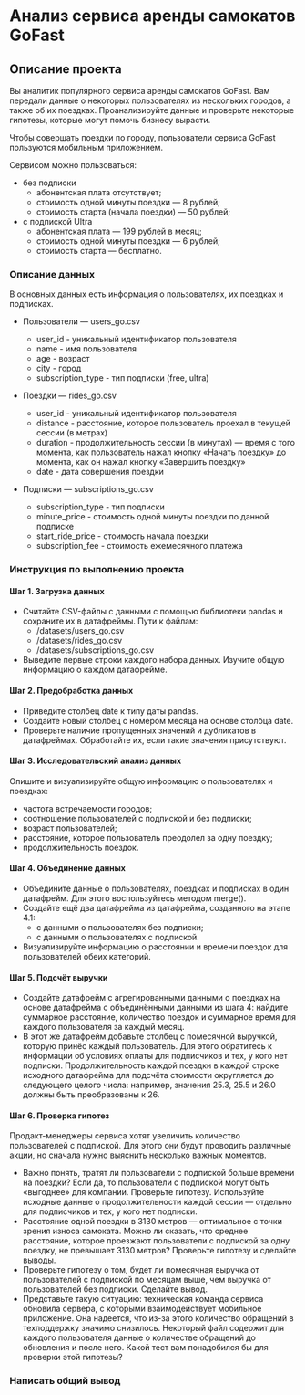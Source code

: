 # Анализ сервиса аренды самокатов GoFast

## Описание проекта

Вы аналитик популярного сервиса аренды самокатов GoFast. Вам передали данные о некоторых пользователях из нескольких городов, а также об их поездках. Проанализируйте данные и проверьте некоторые гипотезы, которые могут помочь бизнесу вырасти.

Чтобы совершать поездки по городу, пользователи сервиса GoFast пользуются мобильным приложением.

Сервисом можно пользоваться:
- без подписки
    - абонентская плата отсутствует;
    - стоимость одной минуты поездки —  8 рублей;
    - стоимость старта (начала поездки) — 50 рублей;
- с подпиской Ultra
    - абонентская плата — 199 рублей в месяц;
    - стоимость одной минуты поездки — 6 рублей;
    - стоимость старта — бесплатно.
    
### Описание данных

В основных данных есть информация о пользователях, их поездках и подписках.

- Пользователи — users_go.csv
    - user_id - уникальный идентификатор пользователя
    - name - имя пользователя
    - age -	возраст
    - city - город
    - subscription_type	- тип подписки (free, ultra)


- Поездки — rides_go.csv

    - user_id - уникальный идентификатор пользователя
    - distance - расстояние, которое пользователь проехал в текущей сессии (в метрах)
    - duration - продолжительность сессии (в минутах) — время с того момента, как пользователь нажал кнопку «Начать поездку» до момента, как он нажал кнопку «Завершить поездку»
    - date - дата совершения поездки


- Подписки — subscriptions_go.csv
    - subscription_type - тип подписки
    - minute_price - стоимость одной минуты поездки по данной подписке
    - start_ride_price - стоимость начала поездки
    - subscription_fee - стоимость ежемесячного платежа
    
### Инструкция по выполнению проекта

#### Шаг 1. Загрузка данных
- Считайте CSV-файлы с данными с помощью библиотеки pandas и сохраните их в датафреймы. Пути к файлам:
    - /datasets/users_go.csv
    - /datasets/rides_go.csv
    - /datasets/subscriptions_go.csv
- Выведите первые строки каждого набора данных. Изучите общую информацию о каждом датафрейме.

#### Шаг 2. Предобработка данных
- Приведите столбец date к типу даты pandas.
- Создайте новый столбец с номером месяца на основе столбца date.
- Проверьте наличие пропущенных значений и дубликатов в датафреймах. Обработайте их, если такие значения присутствуют.

#### Шаг 3. Исследовательский анализ данных
Опишите и визуализируйте общую информацию о пользователях и поездках:
- частота встречаемости городов;
- соотношение пользователей с подпиской и без подписки;
- возраст пользователей;
- расстояние, которое пользователь преодолел за одну поездку;
- продолжительность поездок.

#### Шаг 4. Объединение данных
- Объедините данные о пользователях, поездках и подписках в один датафрейм. Для этого воспользуйтесь методом merge().
- Создайте ещё два датафрейма из датафрейма, созданного на этапе 4.1:
    - c данными о пользователях без подписки;
    - с данными о пользователях с подпиской.
- Визуализируйте информацию о расстоянии и времени поездок для пользователей обеих категорий.

#### Шаг 5. Подсчёт выручки
- Создайте датафрейм с агрегированными данными о поездках на основе датафрейма с объединёнными данными из шага 4: найдите суммарное расстояние, количество поездок и суммарное время для каждого пользователя за каждый месяц.
- В этот же датафрейм добавьте столбец с помесячной выручкой, которую принёс каждый пользователь. Для этого обратитесь к информации об условиях оплаты для подписчиков и тех, у кого нет подписки. Продолжительность каждой поездки в каждой строке исходного датафрейма для подсчёта стоимости округляется до следующего целого числа: например, значения 25.3, 25.5 и 26.0 должны быть преобразованы к 26.

#### Шаг 6. Проверка гипотез
Продакт-менеджеры сервиса хотят увеличить количество пользователей с подпиской. Для этого они будут проводить различные акции, но сначала нужно выяснить несколько важных моментов.
- Важно понять, тратят ли пользователи с подпиской больше времени на поездки? Если да, то пользователи с подпиской могут быть «выгоднее» для компании. Проверьте гипотезу. Используйте исходные данные о продолжительности каждой сессии — отдельно для подписчиков и тех, у кого нет подписки.
- Расстояние одной поездки в 3130 метров — оптимальное с точки зрения износа самоката. Можно ли сказать, что среднее расстояние, которое проезжают пользователи с подпиской за одну поездку, не превышает 3130 метров? Проверьте гипотезу и сделайте выводы.
- Проверьте гипотезу о том, будет ли помесячная выручка от пользователей с подпиской по месяцам выше, чем выручка от пользователей без подписки. Сделайте вывод.
- Представьте такую ситуацию: техническая команда сервиса обновила сервера, с которыми взаимодействует мобильное приложение. Она надеется, что из-за этого количество обращений в техподдержку значимо снизилось. Некоторый файл содержит для каждого пользователя данные о количестве обращений до обновления и после него. Какой тест вам понадобился бы для проверки этой гипотезы?

### Написать общий вывод

